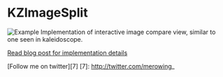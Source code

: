 # KZImageSplit
![Example](http://www.merowing.info/uploads/2014/05/ImageSplit.gif)
Implementation of interactive image compare view, similar to one seen in kaleidoscope.

[Read blog post for implementation details](http://www.merowing.info/2014/05/implementing-image-comparison-view-in-20-minutes) 


[Follow me on twitter][7]
 [7]: http://twitter.com/merowing_

